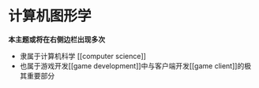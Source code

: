 # 计算机图形学

**本主题或将在右侧边栏出现多次**
- 隶属于计算机科学 [[computer science]]
- 也属于游戏开发[[game development]]中与客户端开发[[game client]]的极其重要部分
